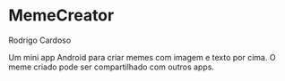 # MemeCreator

Rodrigo Cardoso

Um mini app Android para criar memes com imagem e texto por cima.
O meme criado pode ser compartilhado com outros apps.
